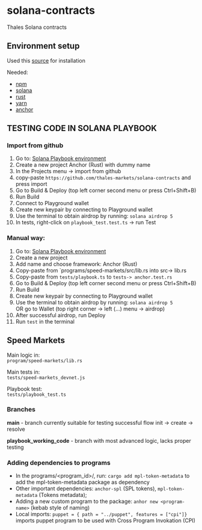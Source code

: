 # solana-contracts
Thales Solana contracts

## Environment setup

Used this [source](https://dev.to/edge-and-node/the-complete-guide-to-full-stack-solana-development-with-react-anchor-rust-and-phantom-3291) for installation

Needed:
- [npm](https://tecadmin.net/how-to-install-nvm-on-ubuntu-20-04/)
- [solana](https://docs.solana.com/cli/install-solana-cli-tools)
- [rust](https://www.rust-lang.org/tools/install)
- [yarn](https://yarnpkg.com/getting-started/install)
- [anchor](https://www.anchor-lang.com/docs/installation)

## TESTING CODE IN SOLANA PLAYBOOK

### Import from github
1. Go to: [Solana Playbook environment](https://beta.solpg.io/)
2. Create a new project Anchor (Rust) with dummy name
3. In the Projects menu -> import from github
4. copy-paste `https://github.com/thales-markets/solana-contracts` and press import
5. Go to Build & Deploy (top left corner second menu or press Ctrl+Shift+B) 
6. Run Build
7. Connect to Playground wallet
8. Create new keypair by connecting to Playground wallet
9. Use the terminal to obtain airdrop by running: `solana airdrop 5`
10. In tests, right-click on `playbook_test.test.ts` -> run Test

### Manual way:
1. Go to: [Solana Playbook environment](https://beta.solpg.io/)
2. Create a new project
3. Add name and choose framework: Anchor (Rust)
4. Copy-paste from `programs/speed-markets/src/lib.rs into src-> lib.rs
5. Copy-paste from `tests/playbook.ts` to `tests-> anchor.test.rs`
6. Go to Build & Deploy (top left corner second menu or press Ctrl+Shift+B) 
7. Run Build
8. Create new keypair by connecting to Playground wallet
9. Use the terminal to obtain airdrop by running: `solana airdrop 5`  
OR go to Wallet (top right corner -> left (...) menu -> airdrop)  
10. After successful airdrop, run Deploy
11. Run `test` in the terminal


## Speed Markets

Main logic in:  
`program/speed-markets/lib.rs`

Main tests in:  
`tests/speed-markets_devnet.js`

Playbook test:  
`tests/playbook_test.ts`

### Branches

**main** - branch currently suitable for testing successful flow init -> create -> resolve

**playbook_working_code** - branch with most advanced logic, lacks proper testing


### Adding dependencies to programs

- In the programs/<program_id>/, run: `cargo add mpl-token-metadata` to add the mpl-token-metadata package as dependency
- Other important dependencies: `anchor-spl` (SPL tokens), `mpl-token-metadata` (Tokens metadata);
- Adding a new custom program to the package: `anhor new <program-name>` (kebab style of naming)
- Local imports: `puppet = { path = "../puppet", features = ["cpi"]}` imports puppet program to be used with Cross Program Invokation (CPI)

